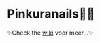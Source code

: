 # Pinkuranails💅🏽

✨Check the [wiki](https://github.com/EmonaSantiago/Pinkuranail/wiki) voor meer...✨
